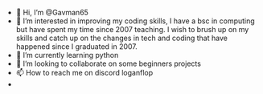- 👋 Hi, I’m @Gavman65
- 👀 I’m interested in improving my coding skills, I have a bsc in computing but have spent my time since 2007 teaching. I wish to brush up on my skills and catch up on the changes in tech and coding that have happened since I graduated in 2007. 
- 🌱 I’m currently learning python
- 💞️ I’m looking to collaborate on some beginners projects
- 📫 How to reach me on discord loganflop
- 


<!---
Gavman65/Gavman65 is a ✨ special ✨ repository because its `README.md` (this file) appears on your GitHub profile.
You can click the Preview link to take a look at your changes.
--->
